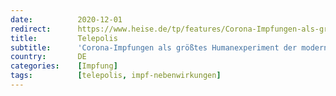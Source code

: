 ```yaml
---
date:          2020-12-01
redirect:      https://www.heise.de/tp/features/Corona-Impfungen-als-groesstes-Humanexperiment-der-modernen-Geschichte-4975719.html
title:         Telepolis
subtitle:      'Corona-Impfungen als größtes Humanexperiment der modernen Geschichte'
country:       DE
categories:    [Impfung]
tags:          [telepolis, impf-nebenwirkungen]
---
```

